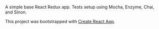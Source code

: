 A simple base React Redux app.  Tests setup using Mocha, Enzyme, Chai, and Sinon.

This project was bootstrapped with [Create React App](https://github.com/facebookincubator/create-react-app).
